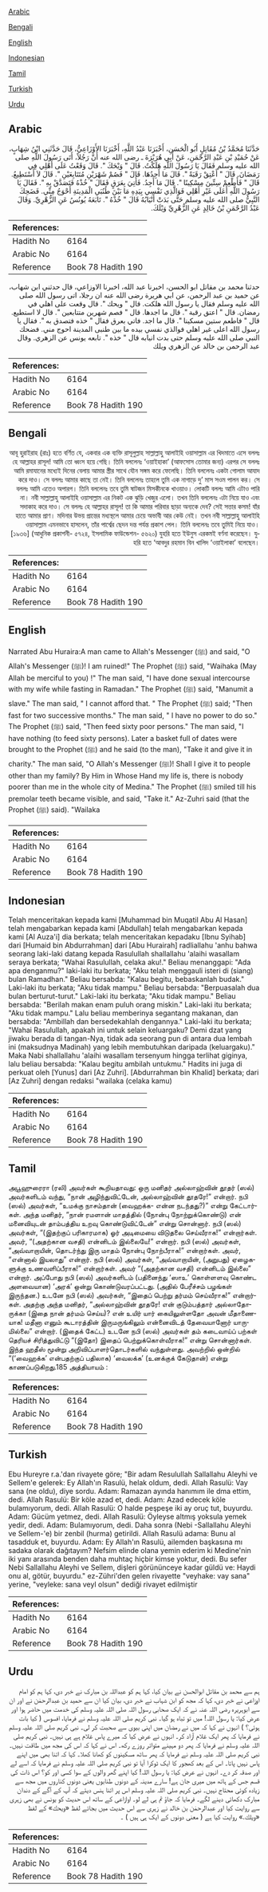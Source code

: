[Arabic](#arabic)

[Bengali](#bengali)

[English](#english)

[Indonesian](#indonesian)

[Tamil](#tamil)

[Turkish](#turkish)

[Urdu](#urdu)

## Arabic


<div dir="rtl" lang="ar" style={{fontSize:'larger',backgroundColor:'#f8f9fa',padding:20}}>
حَدَّثَنَا مُحَمَّدُ بْنُ مُقَاتِلٍ أَبُو الْحَسَنِ، أَخْبَرَنَا عَبْدُ اللَّهِ، أَخْبَرَنَا الأَوْزَاعِيُّ، قَالَ حَدَّثَنِي ابْنُ شِهَابٍ، عَنْ حُمَيْدِ بْنِ عَبْدِ الرَّحْمَنِ، عَنْ أَبِي هُرَيْرَةَ ـ رضى الله عنه أَنَّ رَجُلاً، أَتَى رَسُولَ اللَّهِ صلى الله عليه وسلم فَقَالَ يَا رَسُولَ اللَّهِ هَلَكْتُ‏.‏ قَالَ ‏"‏ وَيْحَكَ ‏"‏‏.‏ قَالَ وَقَعْتُ عَلَى أَهْلِي فِي رَمَضَانَ‏.‏ قَالَ ‏"‏ أَعْتِقْ رَقَبَةً ‏"‏‏.‏ قَالَ مَا أَجِدُهَا‏.‏ قَالَ ‏"‏ فَصُمْ شَهْرَيْنِ مُتَتَابِعَيْنِ ‏"‏‏.‏ قَالَ لاَ أَسْتَطِيعُ‏.‏ قَالَ ‏"‏ فَأَطْعِمْ سِتِّينَ مِسْكِينًا ‏"‏‏.‏ قَالَ مَا أَجِدُ‏.‏ فَأُتِيَ بِعَرَقٍ فَقَالَ ‏"‏ خُذْهُ فَتَصَدَّقْ بِهِ ‏"‏‏.‏ فَقَالَ يَا رَسُولَ اللَّهِ أَعَلَى غَيْرِ أَهْلِي فَوَالَّذِي نَفْسِي بِيَدِهِ مَا بَيْنَ طُنُبَىِ الْمَدِينَةِ أَحْوَجُ مِنِّي‏.‏ فَضَحِكَ النَّبِيُّ صلى الله عليه وسلم حَتَّى بَدَتْ أَنْيَابُهُ قَالَ ‏"‏ خُذْهُ ‏"‏‏.‏ تَابَعَهُ يُونُسُ عَنِ الزُّهْرِيِّ‏.‏ وَقَالَ عَبْدُ الرَّحْمَنِ بْنُ خَالِدٍ عَنِ الزُّهْرِيِّ وَيْلَكَ‏.‏
</div>
<div style={{backgroundColor:'#f8f9fa',padding:20, marginBottom: 10}}><table> <thead> <tr> <th>References:</th> <th></th> </tr> </thead> <tbody><tr><td>Hadith No</td><td>6164</td></tr><tr><td>Arabic No</td><td>6164</td></tr><tr><td>Reference</td><td>Book 78 Hadith 190</td></tr></tbody></table></div>


<div dir="rtl" lang="ar" style={{fontSize:'larger',backgroundColor:'#f8f9fa',padding:20}}>
حدثنا محمد بن مقاتل ابو الحسن، اخبرنا عبد الله، اخبرنا الاوزاعي، قال حدثني ابن شهاب، عن حميد بن عبد الرحمن، عن ابي هريرة رضى الله عنه ان رجلا، اتى رسول الله صلى الله عليه وسلم فقال يا رسول الله هلكت. قال " ويحك ". قال وقعت على اهلي في رمضان. قال " اعتق رقبة ". قال ما اجدها. قال " فصم شهرين متتابعين ". قال لا استطيع. قال " فاطعم ستين مسكينا ". قال ما اجد. فاتي بعرق فقال " خذه فتصدق به ". فقال يا رسول الله اعلى غير اهلي فوالذي نفسي بيده ما بين طنبى المدينة احوج مني. فضحك النبي صلى الله عليه وسلم حتى بدت انيابه قال " خذه ". تابعه يونس عن الزهري. وقال عبد الرحمن بن خالد عن الزهري ويلك
</div>
<div style={{backgroundColor:'#f8f9fa',padding:20, marginBottom: 10}}><table> <thead> <tr> <th>References:</th> <th></th> </tr> </thead> <tbody><tr><td>Hadith No</td><td>6164</td></tr><tr><td>Arabic No</td><td>6164</td></tr><tr><td>Reference</td><td>Book 78 Hadith 190</td></tr></tbody></table></div>

## Bengali


<div dir="rtl" lang="bn" style={{fontSize:'larger',backgroundColor:'#f8f9fa',padding:20}}>
আবূ হুরাইরাহ (রাঃ) হতে বর্ণিত যে, একবার এক ব্যক্তি রাসূলুল্লাহ সাল্লাল্লাহু আলাইহি ওয়াসাল্লাম এর খিদমাতে এসে বললঃ হে আল্লাহর রাসূল! আমি তো ধ্বংস হয়ে গেছি। তিনি বললেনঃ ‘ওয়াইহাকা’ (আফসোস তোমার জন্য) এরপর সে বললঃ আমি রমাযানের মধ্যেই দিনের বেলায় আমার স্ত্রীর সাথে যৌন সঙ্গম করে ফেলেছি। তিনি বললেনঃ একটা গোলাম আযাদ করে দাও। সে বললঃ আমার কাছে তা নেই। তিনি বললেনঃ তাহলে তুমি এক নাগাড়ে দু’ মাস সওম পালন কর। সে বললঃ আমি এতেও অপারগ। তিনি বললেনঃ তবে তুমি ষাটজন মিসকীনকে খাওয়াও। লোকটি বললঃ আমি এটাও পারি না। নবী সাল্লাল্লাহু আলাইহি ওয়াসাল্লাম এর নিকট এক ঝুড়ি খেজুর এলো। তখন তিনি বললেনঃ এটা নিয়ে যাও এবং সদাকাহ করে দাও। সে বললঃ হে আল্লাহর রাসূল! তা কি আমার পরিবার ছাড়া অন্যকে দেব? সেই সত্তার কসম! যাঁর হাতে আমার প্রাণ। মদিনার উভয় প্রান্তের মধ্যস্থলে আমার চেয়ে অভাবী আর কেউ নেই। তখন নবী সাল্লাল্লাহু আলাইহি ওয়াসাল্লাম এমনভাবে হাসলেন, তাঁর পার্শ্বের ছেদন দন্ত পর্যন্ত প্রকাশ পেল। তিনি বললেনঃ তবে তুমিই নিয়ে যাও। [১৯৩৬] (আধুনিক প্রকাশনী- ৫৭২৪, ইসলামিক ফাউন্ডেশন- ৫৬২০) যুহরি হতে ইউনুস এরকমই বর্ণনা করেছেন। যুহরি হতে ‘আবদুর রহমান বিন খালিদ ‘ওয়াইলাকা’ বলেছেন।
</div>
<div style={{backgroundColor:'#f8f9fa',padding:20, marginBottom: 10}}><table> <thead> <tr> <th>References:</th> <th></th> </tr> </thead> <tbody><tr><td>Hadith No</td><td>6164</td></tr><tr><td>Arabic No</td><td>6164</td></tr><tr><td>Reference</td><td>Book 78 Hadith 190</td></tr></tbody></table></div>

## English


<div dir="ltr" lang="en" style={{fontSize:'larger',backgroundColor:'#f8f9fa',padding:20}}>
Narrated Abu Huraira:A man came to Allah's Messenger (ﷺ) and said, "O Allah's Messenger (ﷺ)! I am ruined!" The Prophet (ﷺ) said, "Waihaka (May Allah be merciful to you) !" The man said, "I have done sexual intercourse with my wife while fasting in Ramadan." The Prophet (ﷺ) said, "Manumit a slave." The man said, " I cannot afford that. " The Prophet (ﷺ) said; "Then fast for two successive months." The man said, " I have no power to do so." The Prophet (ﷺ) said, "Then feed sixty poor persons." The man said, "I have nothing (to feed sixty persons). Later a basket full of dates were brought to the Prophet (ﷺ) and he said (to the man), "Take it and give it in charity." The man said, "O Allah's Messenger (ﷺ)! Shall I give it to people other than my family? By Him in Whose Hand my life is, there is nobody poorer than me in the whole city of Medina." The Prophet (ﷺ) smiled till his premolar teeth became visible, and said, "Take it." Az-Zuhri said (that the Prophet (ﷺ) said). "Wailaka
</div>
<div style={{backgroundColor:'#f8f9fa',padding:20, marginBottom: 10}}><table> <thead> <tr> <th>References:</th> <th></th> </tr> </thead> <tbody><tr><td>Hadith No</td><td>6164</td></tr><tr><td>Arabic No</td><td>6164</td></tr><tr><td>Reference</td><td>Book 78 Hadith 190</td></tr></tbody></table></div>

## Indonesian


<div dir="ltr" lang="id" style={{fontSize:'larger',backgroundColor:'#f8f9fa',padding:20}}>
Telah menceritakan kepada kami [Muhammad bin Muqatil Abu Al Hasan] telah mengabarkan kepada kami [Abdullah] telah mengabarkan kepada kami [Al Auza'i] dia berkata; telah menceritakan kepadaku [Ibnu Syihab] dari [Humaid bin Abdurrahman] dari [Abu Hurairah] radliallahu 'anhu bahwa seorang laki-laki datang kepada Rasulullah shallallahu 'alaihi wasallam seraya berkata; "Wahai Rasulullah, celaka aku!." Beliau menanggapi: "Ada apa denganmu?" laki-laki itu berkata; "Aku telah menggauli isteri di (siang) bulan Ramadhan." Beliau bersabda: "Kalau begitu, bebaskanlah budak." Laki-laki itu berkata; "Aku tidak mampu." Beliau bersabda: "Berpuasalah dua bulan berturut-turut." Laki-laki itu berkata; "Aku tidak mampu." Beliau bersabda: "Berilah makan enam puluh orang miskin." Laki-laki itu berkata; "Aku tidak mampu." Lalu beliau memberinya segantang makanan, dan bersabda: "Ambillah dan bersedekahlah dengannya." Laki-laki itu berkata; "Wahai Rasulullah, apakah ini untuk selain keluargaku? Demi dzat yang jiwaku berada di tangan-Nya, tidak ada seorang pun di antara dua lembah ini (maksudnya Madinah) yang lebih membutuhkan daripada (keluargaku)." Maka Nabi shallallahu 'alaihi wasallam tersenyum hingga terlihat giginya, lalu beliau bersabda: "Kalau begitu ambilah untukmu." Hadits ini juga di perkuat oleh [Yunus] dari [Az Zuhri]. [Abdurrahman bin Khalid] berkata; dari [Az Zuhri] dengan redaksi "wailaka (celaka kamu)
</div>
<div style={{backgroundColor:'#f8f9fa',padding:20, marginBottom: 10}}><table> <thead> <tr> <th>References:</th> <th></th> </tr> </thead> <tbody><tr><td>Hadith No</td><td>6164</td></tr><tr><td>Arabic No</td><td>6164</td></tr><tr><td>Reference</td><td>Book 78 Hadith 190</td></tr></tbody></table></div>

## Tamil


<div dir="ltr" lang="ta" style={{fontSize:'larger',backgroundColor:'#f8f9fa',padding:20}}>
அபூஹுரைரா (ரலி) அவர்கள் கூறியதாவது: ஒரு மனிதர் அல்லாஹ்வின் தூதர் (ஸல்) அவர்களிடம் வந்து, “நான் அழிந்துவிட்டேன், அல்லாஹ்வின் தூதரே!” என்றார். நபி (ஸல்) அவர்கள், “உமக்கு நாசம்தான் (வைஹக்க- என்ன நடந்தது?)” என்று கேட்டார்கள். அந்த மனிதர், “நான் ரமளான் மாதத்தில் (நோன்பு நோற்றுக்கொண்டு) என் மனைவியுடன் தாம்பத்திய உறவு கொண்டுவிட்டேன்” என்று சொன்னார். நபி (ஸல்) அவர்கள், “(இதற்குப் பரிகாரமாக) ஓர் அடிமையை விடுதலை செய்வீராக!” என்றார்கள். அவர், “(அதற்கான வசதி) என்னிடம் இல்லையே!” என்றார். நபி (ஸல்) அவர்கள், “அவ்வாறாயின், தொடர்ந்து இரு மாதம் நோன்பு நோற்பீராக!” என்றார்கள். அவர், “என்னால் இயலாது” என்றார். நபி (ஸல்) அவர்கள், “அவ்வாறாயின், (அறுபது) ஏழைகளுக்கு உணவளிப்பீராக!” என்றார்கள். அவர் “(அதற்கான வசதி) என்னிடம் இல்லை” என்றார். அப்போது நபி (ஸல்) அவர்களிடம் (பதினைந்து ‘ஸாஉ’ கொள்ளளவு கொண்ட அளவையான) ‘அரக்’ ஒன்று கொண்டுவரப்பட்டது. (அதில் பேரீச்சம் பழங்கள் இருந்தன.) உடனே நபி (ஸல்) அவர்கள், “இதைப் பெற்று தர்மம் செய்வீராக!” என்றார்கள். அதற்கு அந்த மனிதர், “அல்லாஹ்வின் தூதரே! என் குடும்பத்தார் அல்லாதோருக்கா (இதை நான் தர்மம் செய்ய)? என் உயிர் யார் கையிலுள்ளதோ அவன் மீதாணையாக! மதீனா எனும் கூடாரத்தின் இருமருங்கிலும் என்னைவிடத் தேவையானோர் யாருமில்லை” என்றார். (இதைக் கேட்ட) உடனே நபி (ஸல்) அவர்கள் தம் கடைவாய்ப் பற்கள் தெரியச் சிரித்துவிட்டு “(இதோ) இதைப் பெற்றுக்கொள்வீராக!” என்று சொன்னார்கள். இந்த ஹதீஸ் மூன்று அறிவிப்பாளர்தொடர்களில் வந்துள்ளது. அவற்றில் ஒன்றில் “(‘வைஹக்க’ என்பதற்குப் பதிலாக) ‘வைலக்க’ (உனக்குக் கேடுதான்) என்று காணப்படுகிறது.185 அத்தியாயம் :
</div>
<div style={{backgroundColor:'#f8f9fa',padding:20, marginBottom: 10}}><table> <thead> <tr> <th>References:</th> <th></th> </tr> </thead> <tbody><tr><td>Hadith No</td><td>6164</td></tr><tr><td>Arabic No</td><td>6164</td></tr><tr><td>Reference</td><td>Book 78 Hadith 190</td></tr></tbody></table></div>

## Turkish


<div dir="ltr" lang="tr" style={{fontSize:'larger',backgroundColor:'#f8f9fa',padding:20}}>
Ebu Hureyre r.a.'dan rivayete göre; "Bir adam Resulullah Sallallahu Aleyhi ve Sellem'e gelerek: Ey Allah'ın Rasulü, helak oldum, dedi. Allah Rasulü: Vay sana (ne oldu), diye sordu. Adam: Ramazan ayında hanımım ile dma ettim, dedi. Allah Rasulü: Bir köle azad et, dedi. Adam: Azad edecek köle bulamıyorum, dedi. Allah Rasulü: O halde peşpeşe iki ay oruç tut, buyurdu. Adam: Gücüm yetmez, dedi. Allah Rasulü: Öyleyse altmış yoksula yemek yedir, dedi. Adam: Bulamıyorum, dedi. Daha sonra (Nebi -Sallallahu Aleyhi ve Sellem-'e) bir zenbil (hurma) getirildi. Allah Rasulü adama: Bunu al tasadduk et, buyurdu. Adam: Ey Allah'ın Rasulü, ailemden başkasına mı sadaka olarak dağıtayım? Nefsim elinde olana yemin ederim ki Medine'nin iki yanı arasında benden daha muhtaç hiçbir kimse yoktur, dedi. Bu sefer Nebi Sallallahu Aleyhi ve Sellem, dişleri görününceye kadar güldü ve: Haydi onu al, götür, buyurdu." ez-Zühri'den gelen rivayette "veyhake: vay sana" yerine, "veyleke: sana veyl olsun" dediği rivayet edilmiştir
</div>
<div style={{backgroundColor:'#f8f9fa',padding:20, marginBottom: 10}}><table> <thead> <tr> <th>References:</th> <th></th> </tr> </thead> <tbody><tr><td>Hadith No</td><td>6164</td></tr><tr><td>Arabic No</td><td>6164</td></tr><tr><td>Reference</td><td>Book 78 Hadith 190</td></tr></tbody></table></div>

## Urdu


<div dir="rtl" lang="ur" style={{fontSize:'larger',backgroundColor:'#f8f9fa',padding:20}}>
ہم سے محمد بن مقاتل ابوالحسن نے بیان کیا، کہا ہم کو عبداللہ بن مبارک نے خبر دی، کہا ہم کو امام اوزاعی نے خبر دی، کہا کہ مجھ کو ابن شہاب نے خبر دی، بیان کیا ان سے حمید بن عبدالرحمٰن نے اور ان سے ابوہریرہ رضی اللہ عنہ نے کہ ایک صحابی رسول اللہ صلی اللہ علیہ وسلم کی خدمت میں حاضر ہوا اور عرض کیا: یا رسول اللہ! میں تو تباہ ہو گیا۔ نبی کریم صلی اللہ علیہ وسلم نے فرمایا، افسوس ( کیا بات ہوئی؟ ) انہوں نے کہا کہ میں نے رمضان میں اپنی بیوی سے صحبت کر لی۔ نبی کریم صلی اللہ علیہ وسلم نے فرمایا کہ پھر ایک غلام آزاد کر۔ انہوں نے عرض کیا کہ میرے پاس غلام ہے ہی نہیں۔ نبی کریم صلی اللہ علیہ وسلم نے فرمایا کہ پھر دو مہینے متواتر روزے رکھ۔ اس نے کہا کہ اس کی مجھ میں طاقت نہیں۔ نبی کریم صلی اللہ علیہ وسلم نے فرمایا کہ پھر ساٹھ مسکینوں کو کھانا کھلا۔ کہا کہ اتنا بھی میں اپنے پاس نہیں پاتا۔ اس کے بعد کھجور کا ایک ٹوکرا آیا تو نبی کریم صلی اللہ علیہ وسلم نے فرمایا کہ اسے لے اور صدقہ کر دے۔ انہوں نے عرض کیا: یا رسول اللہ! کیا اپنے گھر والوں کے سوا کسی اور کو؟ اس ذات کی قسم جس کے ہاتھ میں میری جان ہے! سارے مدینہ کے دونوں طنابوں یعنی دونوں کناروں میں مجھ سے زیادہ کوئی محتاج نہیں۔ نبی کریم صلی اللہ علیہ وسلم اس پر اتنا ہنس دیئے کہ آپ کے آگے کے دندان مبارک دکھائی دینے لگے۔ فرمایا کہ جاؤ تم ہی لے لو۔ اوازاعی کے ساتھ اس حدیث کو یونس نے بھی زہری سے روایت کیا اور عبدالرحمٰن بن خالد نے زہری سے اس حدیث میں بجائے لفظ «ويحك» کے لفظ «ويلك‏.‏» روایت کیا ہے ( معنی دونوں کے ایک ہی ہیں ) ۔
</div>
<div style={{backgroundColor:'#f8f9fa',padding:20, marginBottom: 10}}><table> <thead> <tr> <th>References:</th> <th></th> </tr> </thead> <tbody><tr><td>Hadith No</td><td>6164</td></tr><tr><td>Arabic No</td><td>6164</td></tr><tr><td>Reference</td><td>Book 78 Hadith 190</td></tr></tbody></table></div>
